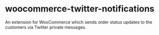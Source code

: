 # woocommerce-twitter-notifications
An extension for WooCommerce which sends order status updates to the customers via Twitter private messages.
